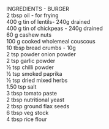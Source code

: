 INGREDIENTS - BURGER <br>
 2 tbsp oil - for frying <br>
 400 g tin of lentils- 240g drained <br>
 400 g tin of chickpeas - 240g drained <br>
 60 g cashew nuts <br>
 100 g cooked wholemeal couscous <br>
 10 tbsp bread crumbs - 10g <br>
 2 tsp powder onion powder<br>
 2 tsp garlic powder<br>
 ½ tsp chilli powder<br>
 ½ tsp smoked paprika<br>
 ½ tsp dried mixed herbs<br>
 1.50 tsp salt <br>
 3 tbsp tomato paste <br>
 2 tbsp nutritional yeast<br>
 2 tbsp ground flax seeds<br>
 6 tbsp veg stock<br>
 4 tbsp rice flour<br>